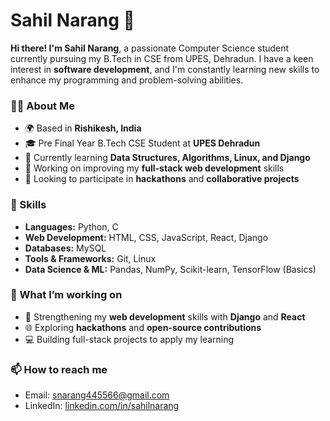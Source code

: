 # Sahil Narang 👋

**Hi there! I'm Sahil Narang**, a passionate Computer Science student currently pursuing my B.Tech in CSE from UPES, Dehradun. I have a keen interest in **software development**, and I'm constantly learning new skills to enhance my programming and problem-solving abilities.

### 👨‍💻 About Me

- 🌍 Based in **Rishikesh, India**
- 🎓 Pre Final Year B.Tech CSE Student at **UPES Dehradun**
- 🌱 Currently learning **Data Structures, Algorithms, Linux, and Django**
- 🎯 Working on improving my **full-stack web development** skills
- 💼 Looking to participate in **hackathons** and **collaborative projects**

### 💼 Skills

- **Languages:** Python, C
- **Web Development:** HTML, CSS, JavaScript, React, Django
- **Databases:** MySQL
- **Tools & Frameworks:** Git, Linux
- **Data Science & ML:** Pandas, NumPy, Scikit-learn, TensorFlow (Basics)

### 🔭 What I’m working on

- 🔧 Strengthening my **web development** skills with **Django** and **React**
- 🌐 Exploring **hackathons** and **open-source contributions**
- 💻 Building full-stack projects to apply my learning

### 📫 How to reach me

- Email: [snarang445566@gmail.com](mailto:snarang445566@gmail.com)
- LinkedIn: [linkedin.com/in/sahilnarang](https://www.linkedin.com/in/sahil-narang-6600b11bb/)
